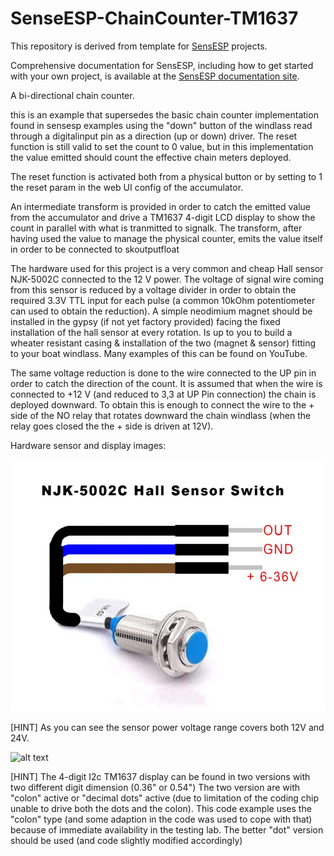 # SenseESP-ChainCounter-TM1637

This repository is derived from  template for [SensESP](https://github.com/SignalK/SensESP/) projects.

Comprehensive documentation for SensESP, including how to get started with your own project, is available at the [SensESP documentation site](https://signalk.org/SensESP/).


 A bi-directional chain counter.

 this is an example that supersedes the basic chain counter implementation found in sensesp examples using the "down" button of the windlass read through a digitalinput pin as a direction (up or down) driver. The  reset function is still valid to set the count to 0 value, but in this implementation the value emitted should count the effective chain meters deployed.

 The reset function is activated both from a physical button or by setting to 1 the reset param in the web UI config of the accumulator.
 
 An intermediate transform is provided in order to catch the emitted value from the accumulator and drive a TM1637 4-digit LCD display to show the count in parallel with what is tranmitted to signalk. The transform, after having used the value to manage the physical counter, emits the value itself in order to be connected to skoutputfloat

 The hardware used for this project is a very common and cheap Hall sensor NJK-5002C connected to the 12 V power. The voltage of signal wire coming from this sensor is reduced by a voltage divider in order to obtain the required 3.3V TTL input for each pulse
 (a common 10kOhm potentiometer can used to obtain the reduction). A simple neodimium magnet should be installed in the gypsy (if not yet factory provided) facing the fixed installation of the hall sensor at every rotation. Is up to you to build a wheater resistant
 casing & installation of the two (magnet & sensor) fitting to your boat windlass. Many examples of this can be found on YouTube.

 The same voltage reduction is done to the wire connected to the UP pin in order to catch the direction of the count. It is assumed that when the wire is connected to +12 V (and reduced to 3,3 at UP Pin connection) the chain is deployed downward. To obtain this is enough to connect the wire to the + side of the NO relay that rotates downward the chain windlass (when the relay goes closed the
 the + side is driven at 12V).
 
 Hardware sensor and display images:

 ![alt text](https://github.com/dpazz/SenseESP-ChainCounter-TM1637/blob/main/resources/NJK-5002C_Hall_sensor_details.jpg)

 [HINT] As you can see the sensor power voltage range covers both 12V and 24V.

 ![alt text](https://github.com/dpazz/SensESP-ChainCounter-TM1637/blob/main/resources/TM1637.jpeg)

 [HINT] The 4-digit I2c TM1637 display can be found in two versions with two different digit dimension (0.36" or 0.54")
 The two version are with "colon" active or "decimal dots" active (due to limitation of the coding chip unable to drive
 both the dots and the colon). This code example uses the "colon" type (and some adaption in the code was used to cope with
 that) because of immediate availability in the testing lab. The better "dot" version should be used (and code slightly modified accordingly)
